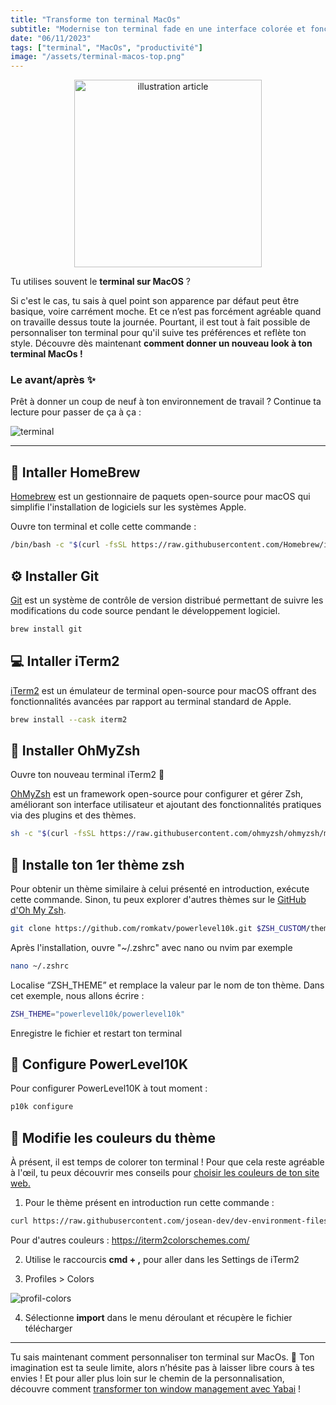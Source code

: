 ```yaml
---
title: "Transforme ton terminal MacOs"
subtitle: "Modernise ton terminal fade en une interface colorée et fonctionnelle qui te ressemble avec iTerm2 et OhMyZsh"
date: "06/11/2023"
tags: ["terminal", "MacOs", "productivité"]
image: "/assets/terminal-macos-top.png"
---
```


<p align="center">
<img src="/assets/terminal-macos-top.png" alt="illustration article" width="300" />
</p>

Tu utilises souvent le **terminal sur MacOS** ?

Si c'est le cas, tu sais à quel point son apparence par défaut peut être basique, voire carrément moche. Et ce n’est pas forcément agréable quand on travaille dessus toute la journée. Pourtant, il est tout à fait possible de personnaliser ton terminal pour qu'il suive tes préférences et reflète ton style. Découvre dès maintenant **comment donner un nouveau look à ton terminal MacOs !**

### Le avant/après ✨

Prêt à donner un coup de neuf à ton environnement de travail ?
Continue ta lecture pour passer de ça à ça :

![terminal](/assets/terminal-to.png)

---

## 🍺 Intaller HomeBrew

[Homebrew](https://brew.sh/) est un gestionnaire de paquets open-source pour macOS qui simplifie l'installation de logiciels sur les systèmes Apple.

Ouvre ton terminal et colle cette commande :

```bash
/bin/bash -c "$(curl -fsSL https://raw.githubusercontent.com/Homebrew/install/HEAD/install.sh)"
```

## ⚙️ Installer Git

[Git](https://git-scm.com/) est un système de contrôle de version distribué permettant de suivre les modifications du code source pendant le développement logiciel.

```bash
brew install git
```

## 💻 Intaller iTerm2

[iTerm2](https://iterm2.com/) est un émulateur de terminal open-source pour macOS offrant des fonctionnalités avancées par rapport au terminal standard de Apple.

```bash
brew install --cask iterm2
```

## 🌈 Installer OhMyZsh

Ouvre ton nouveau terminal iTerm2 🚀

[OhMyZsh](https://github.com/ohmyzsh/ohmyzsh) est un framework open-source pour configurer et gérer Zsh, améliorant son interface utilisateur et ajoutant des fonctionnalités pratiques via des plugins et des thèmes.

```bash
sh -c "$(curl -fsSL https://raw.githubusercontent.com/ohmyzsh/ohmyzsh/master/tools/install.sh)"
```

## 🎉 Installe ton 1er thème zsh

Pour obtenir un thème similaire à celui présenté en introduction, exécute cette commande. Sinon, tu peux explorer d'autres thèmes sur le [GitHub d'Oh My Zsh](https://github.com/ohmyzsh/ohmyzsh/wiki/Themes).

```bash
git clone https://github.com/romkatv/powerlevel10k.git $ZSH_CUSTOM/themes/powerlevel10k
```

Après l'installation, ouvre "~/.zshrc" avec nano ou nvim par exemple

```bash
nano ~/.zshrc
```

Localise “ZSH_THEME” et remplace la valeur par le nom de ton thème. Dans cet exemple, nous allons écrire :

```bash
ZSH_THEME="powerlevel10k/powerlevel10k"
```

Enregistre le fichier et restart ton terminal

## 🔩 Configure PowerLevel10K

Pour configurer PowerLevel10K à tout moment :

```bash
p10k configure
```

## 🎨 Modifie les couleurs du thème

À présent, il est temps de colorer ton terminal ! Pour que cela reste agréable à l'œil, tu peux découvrir mes conseils pour [choisir les couleurs de ton site web.](https://alexandre-blog.vercel.app/posts/comment-choisir-ses-couleurs-pour-son-site-web/)

1. Pour le thème présent en introduction run cette commande :

```bash
curl https://raw.githubusercontent.com/josean-dev/dev-environment-files/main/coolnight.itermcolors --output ~/Downloads/coolnight.itermcolors
```

Pour d'autres couleurs : https://iterm2colorschemes.com/

2. Utilise le raccourcis **cmd + ,** pour aller dans les Settings de iTerm2

3. Profiles > Colors

![profil-colors](/assets/settingsiTerm2.png)

4. Sélectionne **import** dans le menu déroulant et récupère le fichier télécharger

---

Tu sais maintenant comment personnaliser ton terminal sur MacOs. 🥳
Ton imagination est ta seule limite, alors n’hésite pas à laisser libre cours à tes envies ! Et pour aller plus loin sur le chemin de la personnalisation, découvre comment [transformer ton window management avec Yabai](https://alexandre-blog.vercel.app/posts/personnaliser-macos-avec-yabai) !
